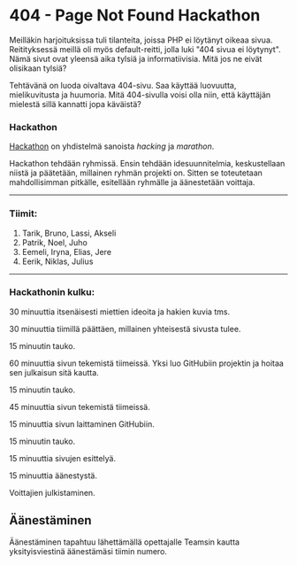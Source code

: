 # 404 - Page Not Found Hackathon

Meilläkin harjoituksissa tuli tilanteita, joissa PHP ei löytänyt oikeaa sivua. Reitityksessä meillä oli myös default-reitti, jolla luki "404 sivua ei löytynyt". Nämä sivut ovat yleensä aika tylsiä ja informatiivisia. Mitä jos ne eivät olisikaan tylsiä?

Tehtävänä on luoda oivaltava 404-sivu. Saa käyttää luovuutta, mielikuvitusta ja huumoria. Mitä 404-sivulla voisi olla niin, että käyttäjän mielestä sillä kannatti jopa käväistä?

### Hackathon

[Hackathon](https://fi.wikipedia.org/wiki/Hackathon)<base target="_blank"> on yhdistelmä sanoista *hacking* ja *marathon*.

Hackathon tehdään ryhmissä. Ensin tehdään idesuunnitelmia, keskustellaan niistä ja päätetään, millainen ryhmän projekti on. Sitten se toteutetaan mahdollisimman pitkälle, esitellään ryhmälle ja äänestetään voittaja.

___

### Tiimit:
1. Tarik, Bruno, Lassi, Akseli
2. Patrik, Noel, Juho 
3. Eemeli, Iryna, Elias, Jere
4. Eerik, Niklas, Julius

____

### Hackathonin kulku:

30 minuuttia itsenäisesti miettien ideoita ja hakien kuvia tms.

30 minuuttia tiimillä päättäen, millainen yhteisestä sivusta tulee.

15 minuutin tauko.

60 minuuttia sivun tekemistä tiimeissä. Yksi luo GitHubiin projektin ja hoitaa sen julkaisun sitä kautta.

15 minuutin tauko.

45 minuuttia sivun tekemistä tiimeissä.

15 minuuttia sivun laittaminen GitHubiin. 

15 minuutin tauko.

15 minuuttia sivujen esittelyä.

15 minuuttia äänestystä.

Voittajien julkistaminen.

## Äänestäminen

Äänestäminen tapahtuu lähettämällä opettajalle Teamsin kautta yksityisviestinä äänestämäsi tiimin numero.